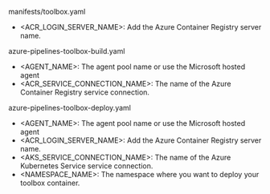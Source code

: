 manifests/toolbox.yaml

- <ACR_LOGIN_SERVER_NAME>: Add the Azure Container Registry server name.

azure-pipelines-toolbox-build.yaml

- <AGENT_NAME>: The agent pool name or use the Microsoft hosted agent
- <ACR_SERVICE_CONNECTION_NAME>: The name of the Azure Container Registry service connection.

azure-pipelines-toolbox-deploy.yaml
- <AGENT_NAME>: The agent pool name or use the Microsoft hosted agent
- <ACR_LOGIN_SERVER_NAME>: Add the Azure Container Registry server name.
- <AKS_SERVICE_CONNECTION_NAME>: The name of the Azure Kubernetes Service service connection.
- <NAMESPACE_NAME>: The namespace where you want to deploy your toolbox container.
